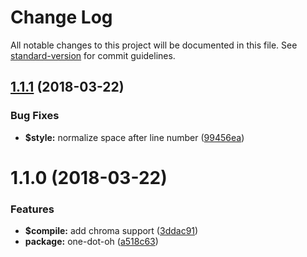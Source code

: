 # Change Log

All notable changes to this project will be documented in this file. See [standard-version](https://github.com/conventional-changelog/standard-version) for commit guidelines.

<a name="1.1.1"></a>
## [1.1.1](https://github.com/comfusion/atom-one-pygments/compare/v1.1.0...v1.1.1) (2018-03-22)


### Bug Fixes

* **$style:** normalize space after line number ([99456ea](https://github.com/comfusion/atom-one-pygments/commit/99456ea))



<a name="1.1.0"></a>
# 1.1.0 (2018-03-22)


### Features

* **$compile:** add chroma support ([3ddac91](https://github.com/comfusion/atom-one-pygments/commit/3ddac91))
* **package:** one-dot-oh ([a518c63](https://github.com/comfusion/atom-one-pygments/commit/a518c63))
